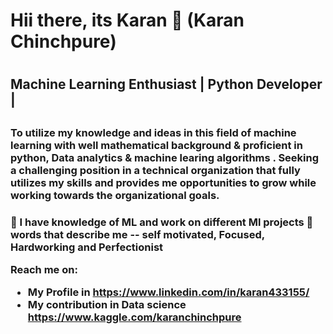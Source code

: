 <h1> Hii there, its Karan 👋 (Karan Chinchpure) <h1>
<h2> Machine Learning Enthusiast | Python Developer | <h2>
<h3> To utilize my knowledge and ideas in this field of machine learning with well mathematical background & proficient in python, Data analytics & machine learing algorithms . Seeking a challenging position in a technical organization that fully utilizes my skills and provides me opportunities to grow while working towards the organizational goals. <h3>


  
👀 I have knowledge of ML and work on different Ml projects
🙂 words that describe me -- self motivated, Focused, Hardworking and Perfectionist

  
Reach me on:
* My Profile in https://www.linkedin.com/in/karan433155/
* My contribution in Data science https://www.kaggle.com/karanchinchpure 
 




















